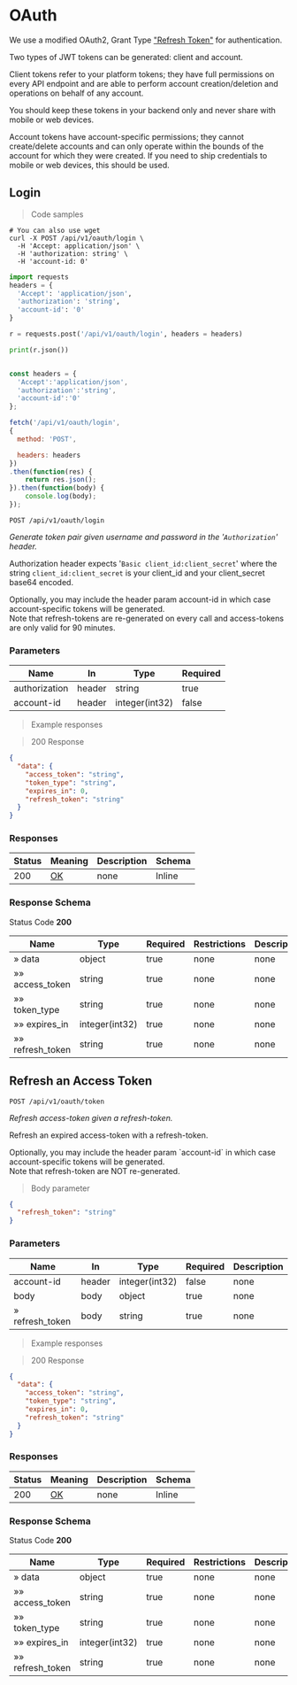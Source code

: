 # OAuth

We use a modified OAuth2, Grant Type ["Refresh Token"](https://oauth.net/2/grant-types/refresh-token/) for authentication.

Two types of JWT tokens can be generated: client and account.

Client tokens refer to your platform tokens; they have full permissions on every API endpoint and are able to perform account creation/deletion and operations on behalf of any account.

<aside class="warning">
    You should keep these tokens in your backend only and never share with mobile or web devices.
</aside>

Account tokens have account-specific permissions; they cannot create/delete accounts and can only operate within the bounds of the account for which they were created. If you need to ship credentials to mobile or web devices, this should be used.

## Login


> Code samples

```shell
# You can also use wget
curl -X POST /api/v1/oauth/login \
  -H 'Accept: application/json' \
  -H 'authorization: string' \
  -H 'account-id: 0'

```

```python
import requests
headers = {
  'Accept': 'application/json',
  'authorization': 'string',
  'account-id': '0'
}

r = requests.post('/api/v1/oauth/login', headers = headers)

print(r.json())

```

```javascript

const headers = {
  'Accept':'application/json',
  'authorization':'string',
  'account-id':'0'
};

fetch('/api/v1/oauth/login',
{
  method: 'POST',

  headers: headers
})
.then(function(res) {
    return res.json();
}).then(function(body) {
    console.log(body);
});

```

`POST /api/v1/oauth/login`

*Generate token pair given username and password in the '`Authorization`' header.*

Authorization header expects '`Basic client_id:client_secret`' where the string `client_id:client_secret` is your client_id and your client_secret base64 encoded.

<aside class="notice">
Optionally, you may include the header param account-id in which case account-specific tokens will be generated.
</aside>

<aside class="notice">
Note that refresh-tokens are re-generated on every call and access-tokens are only valid for 90 minutes.
</aside>

<h3 id="post__api_v1_oauth_login-parameters">Parameters</h3>

|Name|In|Type|Required|
|---|---|---|---|
|authorization|header|string|true|
|account-id|header|integer(int32)|false|

> Example responses

> 200 Response

```json
{
  "data": {
    "access_token": "string",
    "token_type": "string",
    "expires_in": 0,
    "refresh_token": "string"
  }
}
```

<h3 id="post__api_v1_oauth_login-responses">Responses</h3>

|Status|Meaning|Description|Schema|
|---|---|---|---|
|200|[OK](https://tools.ietf.org/html/rfc7231#section-6.3.1)|none|Inline|

<h3 id="post__api_v1_oauth_login-responseschema">Response Schema</h3>

Status Code **200**

|Name|Type|Required|Restrictions|Description|
|---|---|---|---|---|
|» data|object|true|none|none|
|»» access_token|string|true|none|none|
|»» token_type|string|true|none|none|
|»» expires_in|integer(int32)|true|none|none|
|»» refresh_token|string|true|none|none|

## Refresh an Access Token

`POST /api/v1/oauth/token`

*Refresh access-token given a refresh-token.*

Refresh an expired access-token with a refresh-token.

<aside class="notice">
Optionally, you may include the header param `account-id` in which case account-specific tokens will be generated.
</aside>

<aside class="warning">
Note that refresh-token are NOT re-generated.
</aside>

> Body parameter

```json
{
  "refresh_token": "string"
}
```

<h3 id="post__api_v1_oauth_token-parameters">Parameters</h3>

|Name|In|Type|Required|Description|
|---|---|---|---|---|
|account-id|header|integer(int32)|false|none|
|body|body|object|true|none|
|» refresh_token|body|string|true|none|

> Example responses

> 200 Response

```json
{
  "data": {
    "access_token": "string",
    "token_type": "string",
    "expires_in": 0,
    "refresh_token": "string"
  }
}
```

<h3 id="post__api_v1_oauth_token-responses">Responses</h3>

|Status|Meaning|Description|Schema|
|---|---|---|---|
|200|[OK](https://tools.ietf.org/html/rfc7231#section-6.3.1)|none|Inline|

<h3 id="post__api_v1_oauth_token-responseschema">Response Schema</h3>

Status Code **200**

|Name|Type|Required|Restrictions|Description|
|---|---|---|---|---|
|» data|object|true|none|none|
|»» access_token|string|true|none|none|
|»» token_type|string|true|none|none|
|»» expires_in|integer(int32)|true|none|none|
|»» refresh_token|string|true|none|none|

